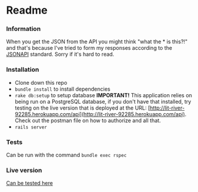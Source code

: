 # Readme

### Information

When you get the JSON from the API you might think "what the * is this?!" and that's because I've tried to form my responses according to the [JSONAPI](http://jsonapi.org/) standard. Sorry if it's hard to read. 

### Installation

* Clone down this repo
* `bundle install` to install dependencies
* `rake db:setup` to setup database **IMPORTANT!** This application relies on being run on a PostgreSQL database, if you don't have that installed, try testing on the live version that is deployed at the URL: [http://lit-river-92285.herokuapp.com/api](http://lit-river-92285.herokuapp.com/api). Check out the postman file on how to authorize and all that.
* `rails server`

### Tests

Can be run with the command `bundle exec rspec`

### Live version

[Can be tested here](http://lit-river-92285.herokuapp.com/)
